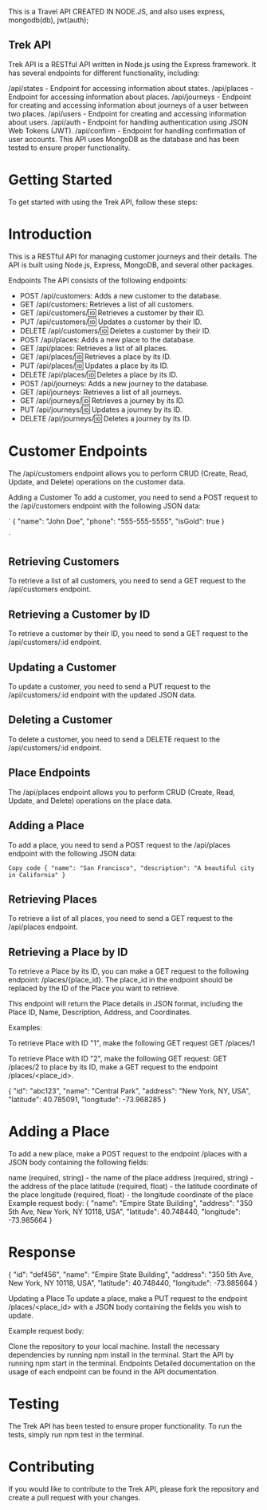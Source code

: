This is a Travel API CREATED IN NODE.JS, and also uses express, mongodb(db), jwt(auth);
## Trek API
Trek API is a RESTful API written in Node.js using the Express framework. It has several endpoints for different functionality, including:

/api/states - Endpoint for accessing information about states.
/api/places - Endpoint for accessing information about places.
/api/journeys - Endpoint for creating and accessing information about journeys of a user between two places.
/api/users - Endpoint for creating and accessing information about users.
/api/auth - Endpoint for handling authentication using JSON Web Tokens (JWT).
/api/confirm - Endpoint for handling confirmation of user accounts.
This API uses MongoDB as the database and has been tested to ensure proper functionality.

# Getting Started
To get started with using the Trek API, follow these steps:

# Introduction
This is a RESTful API for managing customer journeys and their details. The API is built using Node.js, Express, MongoDB, and several other packages.

Endpoints
The API consists of the following endpoints:

* POST /api/customers: Adds a new customer to the database.
* GET /api/customers: Retrieves a list of all customers.
* GET /api/customers/:id: Retrieves a customer by their ID.
* PUT /api/customers/:id: Updates a customer by their ID.
* DELETE /api/customers/:id: Deletes a customer by their ID.
* POST /api/places: Adds a new place to the database.
* GET /api/places: Retrieves a list of all places.
* GET /api/places/:id: Retrieves a place by its ID.
* PUT /api/places/:id: Updates a place by its ID.
* DELETE /api/places/:id: Deletes a place by its ID.
* POST /api/journeys: Adds a new journey to the database.
* GET /api/journeys: Retrieves a list of all journeys.
* GET /api/journeys/:id: Retrieves a journey by its ID.
* PUT /api/journeys/:id: Updates a journey by its ID.
* DELETE /api/journeys/:id: Deletes a journey by its ID.
# Customer Endpoints
The /api/customers endpoint allows you to perform CRUD (Create, Read, Update, and Delete) operations on the customer data.

Adding a Customer
To add a customer, you need to send a POST request to the /api/customers endpoint with the following JSON data:


`
{
  "name": "John Doe",
  "phone": "555-555-5555",
  "isGold": true
}

`
## Retrieving Customers
To retrieve a list of all customers, you need to send a GET request to the /api/customers endpoint.

## Retrieving a Customer by ID
To retrieve a customer by their ID, you need to send a GET request to the /api/customers/:id endpoint.

## Updating a Customer
To update a customer, you need to send a PUT request to the /api/customers/:id endpoint with the updated JSON data.

## Deleting a Customer
To delete a customer, you need to send a DELETE request to the /api/customers/:id endpoint.

## Place Endpoints
The /api/places endpoint allows you to perform CRUD (Create, Read, Update, and Delete) operations on the place data.

## Adding a Place
To add a place, you need to send a POST request to the /api/places endpoint with the following JSON data:

`
Copy code
{
  "name": "San Francisco",
  "description": "A beautiful city in California"
}
`
## Retrieving Places
To retrieve a list of all places, you need to send a GET request to the /api/places endpoint.

## Retrieving a Place by ID
To retrieve a Place by its ID, you can make a GET request to the following endpoint: /places/{place_id}. The place_id in the endpoint should be replaced by the ID of the Place you want to retrieve.

This endpoint will return the Place details in JSON format, including the Place ID, Name, Description, Address, and Coordinates.

Examples:

To retrieve Place with ID "1", make the following GET request
GET /places/1

To retrieve Place with ID "2", make the following GET request:
GET /places/2
to place by its ID, make a GET request to the endpoint /places/<place_id>.

{
  "id": "abc123",
  "name": "Central Park",
  "address": "New York, NY, USA",
  "latitude": 40.785091,
  "longitude": -73.968285
}
# Adding a Place
To add a new place, make a POST request to the endpoint /places with a JSON body containing the following fields:

name (required, string) - the name of the place
address (required, string) - the address of the place
latitude (required, float) - the latitude coordinate of the place
longitude (required, float) - the longitude coordinate of the place
Example request body:
{
  "name": "Empire State Building",
  "address": "350 5th Ave, New York, NY 10118, USA",
  "latitude": 40.748440,
  "longitude": -73.985664
}

# Response
{
  "id": "def456",
  "name": "Empire State Building",
  "address": "350 5th Ave, New York, NY 10118, USA",
  "latitude": 40.748440,
  "longitude": -73.985664
}


Updating a Place
To update a place, make a PUT request to the endpoint /places/<place_id> with a JSON body containing the fields you wish to update.

Example request body:


Clone the repository to your local machine.
Install the necessary dependencies by running npm install in the terminal.
Start the API by running npm start in the terminal.
Endpoints
Detailed documentation on the usage of each endpoint can be found in the API documentation.

# Testing
The Trek API has been tested to ensure proper functionality. To run the tests, simply run npm test in the terminal.

# Contributing
If you would like to contribute to the Trek API, please fork the repository and create a pull request with your changes.

